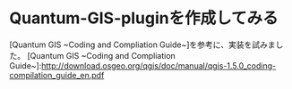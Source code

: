 # Quantum-GIS-pluginを作成してみる

[Quantum GIS ~Coding and Compliation Guide~]を参考に、実装を試みました。
[Quantum GIS ~Coding and Compliation Guide~]:http://download.osgeo.org/qgis/doc/manual/qgis-1.5.0_coding-compilation_guide_en.pdf











